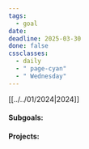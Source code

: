 ```yaml
---
tags:
  - goal
date: 
deadline: 2025-03-30
done: false
cssclasses:
  - daily
  - " page-cyan"
  - " Wednesday"
---
```

[[../../01/2024|2024]]
#### Subgoals:

#### Projects:


